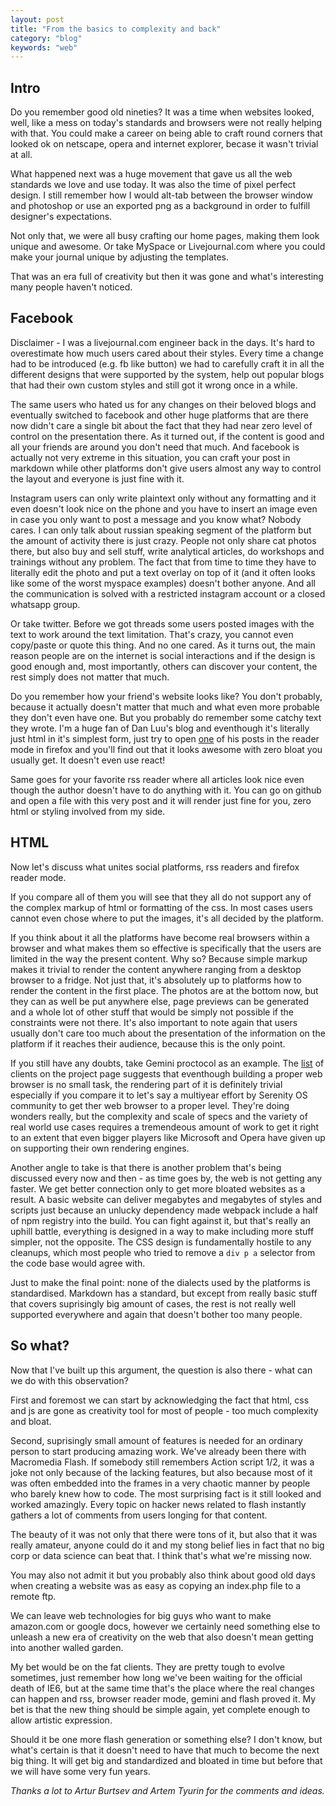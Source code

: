 ```yaml
---
layout: post
title: "From the basics to complexity and back"
category: "blog"
keywords: "web"
---
```


## Intro

Do you remember good old nineties? It was a time when websites looked, well,
like a mess on today's standards and browsers were not really helping with
that. You could make a career on being able to craft round corners that looked
ok on netscape, opera and internet explorer, becase it wasn't trivial at all.

What happened next was a huge movement that gave us all the web standards we
love and use today. It was also the time of pixel perfect design.  I still
remember how I would alt-tab between the browser window and photoshop or use an
exported png as a background in order to fulfill designer's expectations.

Not only that, we were all busy crafting our home pages, making them look
unique and awesome. Or take MySpace or Livejournal.com where you could make
your journal unique by adjusting the templates.

That was an era full of creativity but then it was gone and what's interesting
many people haven't noticed.

## Facebook

Disclaimer - I was a livejournal.com engineer back in the days. It's hard to
overestimate how much users cared about their styles. Every time a change
had to be introduced (e.g. fb like button) we had to carefully craft it in all
the different designs that were supported by the system, help out popular blogs
that had their own custom styles and still got it wrong once in a while.

The same users who hated us for any changes on their beloved blogs and
eventually switched to facebook and other huge platforms that are there now
didn't care a single bit about the fact that they had near zero level of
control on the presentation there. As it turned out, if the content is good and
all your friends are around you don't need that much. And facebook is actually
not very extreme in this situation, you can craft your post in markdown while
other platforms don't give users almost any way to control the layout and
everyone is just fine with it.

Instagram users can only write plaintext only without any formatting and it
even doesn't look nice on the phone and you have to insert an image even in
case you only want to post a message and you know what? Nobody cares. I can
only talk about russian speaking segment of the platform but the amount of
activity there is just crazy. People not only share cat photos there, but also
buy and sell stuff, write analytical articles, do workshops and trainings
without any problem. The fact that from time to time they have to literally
edit the photo and put a text overlay on top of it (and it often looks like
some of the worst myspace examples) doesn't bother anyone. And all the
communication is solved with a restricted instagram account or a closed
whatsapp group.

Or take twitter. Before we got threads some users posted images with the text
to work around the text limitation. That's crazy, you cannot even copy/paste or
quote this thing. And no one cared. As it turns out, the main reason people are
on the internet is social interactions and if the design is good enough and,
most importantly, others can discover your content, the rest simply does not
matter that much.

Do you remember how your friend's website looks like? You don't probably,
because it actually doesn't matter that much and what even more probable they
don't even have one. But you probably do remember some catchy text they wrote.
I'm a huge fan of Dan Luu's blog and eventhough it's literally just html in
it's simplest form, just try to open [one][1] of his posts in the reader mode
in firefox and you'll find out that it looks awesome with zero bloat you
usually get. It doesn't even use react!

Same goes for your favorite rss reader where all articles look nice even though
the author doesn't have to do anything with it. You can go on github and open a
file with this very post and it will render just fine for you, zero html or
styling involved from my side.

## HTML

Now let's discuss what unites social platforms, rss readers and firefox reader
mode.

If you compare all of them you will see that they all do not support any of the
complex markup of html or formatting of the css. In most cases users cannot
even chose where to put the images, it's all decided by the platform.

If you think about it all the platforms have become real browsers within a
browser and what makes them so effective is specifically that the users are
limited in the way the present content. Why so? Because simple markup makes it
trivial to render the content anywhere ranging from a desktop browser to a
fridge.  Not just that, it's absolutely up to platforms how to render the
content in the first place. The photos are at the bottom now, but they can as
well be put anywhere else, page previews can be generated and a whole lot of
other stuff that would be simply not possible if the constraints were not
there.  It's also important to note again that users usually don't care too
much about the presentation of the information on the platform if it reaches
their audience, because this is the only point.

If you still have any doubts, take Gemini proctocol as an example. The
[list][2] of clients on the project page suggests that eventhough building a
proper web browser is no small task, the rendering part of it is definitely
trivial especially if you compare it to let's say a multiyear effort by
Serenity OS community to get ther web browser to a proper level. They're doing
wonders really, but the complexity and scale of specs and the variety of real
world use cases requires a tremendeous amount of work to get it right to an
extent that even bigger players like Microsoft and Opera have given up on
supporting their own rendering engines.

Another angle to take is that there is another problem that's being discussed
every now and then - as time goes by, the web is not getting any faster. We get
better connection only to get more bloated websites as a result. A basic
website can deliver megabytes and megabytes of styles and scripts just because
an unlucky dependency made webpack include a half of npm registry into the
build. You can fight against it, but that's really an uphill battle, everything
is designed in a way to make including more stuff simpler, not the opposite.
The CSS design is fundamentally hostile to any cleanups, which most people who
tried to remove a `div p a` selector from the code base would agree with.

Just to make the final point: none of the dialects used by the platforms is
standardised. Markdown has a standard, but except from really basic stuff that
covers suprisingly big amount of cases, the rest is not really well supported
everywhere and again that doesn't bother too many people.

## So what?

Now that I've built up this argument, the question is also there - what can
we do with this observation?

First and foremost we can start by acknowledging the fact that html, css and
js are gone as creativity tool for most of people - too much complexity and
bloat.

Second, suprisingly small amount of features is needed for an ordinary person
to start producing amazing work. We've already been there with Macromedia
Flash.  If somebody still remembers Action script 1/2, it was a joke not only
because of the lacking features, but also because most of it was often embedded
into the frames in a very chaotic manner by people who barely knew how to code.
The most surprising fact is it still looked and worked amazingly. Every topic
on hacker news related to flash instantly gathers a lot of comments from users
longing for that content.

The beauty of it was not only that there were tons of it, but also that it was
really amateur, anyone could do it and my stong belief lies in fact that no big
corp or data science can beat that. I think that's what we're missing now.

You may also not admit it but you probably also think about good old days
when creating a website was as easy as copying an index.php file to a remote
ftp.

We can leave web technologies for big guys who want to make amazon.com or google
docs, however we certainly need something else to unleash a new era of creativity
on the web that also doesn't mean getting into another walled garden.

My bet would be on the fat clients. They are pretty tough to evolve sometimes,
just remember how long we've been waiting for the official death of IE6,
but at the same time that's the place where the real changes can happen and
rss, browser reader mode, gemini and flash proved it. My bet is that the
new thing should be simple again, yet complete enough to allow artistic
expression.

Should it be one more flash generation or something else? I don't know, but
what's certain is that it doesn't need to have that much to become the next
big thing. It will get big and standardized and bloated in time but before
that we will have some very fun years.

_Thanks a lot to Artur Burtsev and Artem Tyurin for the comments and ideas._


[1]: https://danluu.com/simple-architectures/
[2]: https://gemini.circumlunar.space/software/
